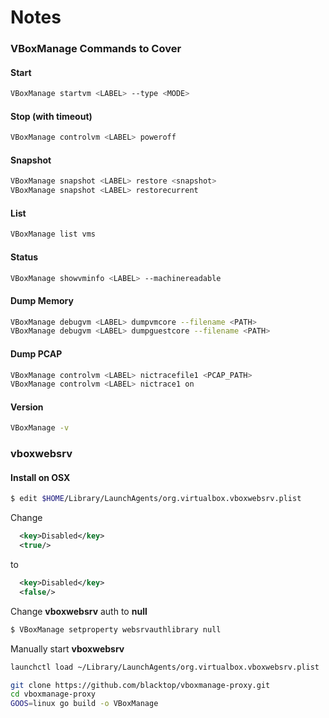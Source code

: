 # Notes

### VBoxManage Commands to Cover

#### Start
```bash
VBoxManage startvm <LABEL> --type <MODE>
```

#### Stop (with timeout)
```bash
VBoxManage controlvm <LABEL> poweroff
```

#### Snapshot
```bash
VBoxManage snapshot <LABEL> restore <snapshot>
VBoxManage snapshot <LABEL> restorecurrent
```

#### List
```bash
VBoxManage list vms
```

#### Status
```bash
VBoxManage showvminfo <LABEL> --machinereadable
```

#### Dump Memory
```bash
VBoxManage debugvm <LABEL> dumpvmcore --filename <PATH>
VBoxManage debugvm <LABEL> dumpguestcore --filename <PATH>
```

#### Dump PCAP
```bash
VBoxManage controlvm <LABEL> nictracefile1 <PCAP_PATH>
VBoxManage controlvm <LABEL> nictrace1 on
```

#### Version
```bash
VBoxManage -v
```

### vboxwebsrv

#### Install on OSX
```bash
$ edit $HOME/Library/LaunchAgents/org.virtualbox.vboxwebsrv.plist
```
Change
```xml
  <key>Disabled</key>
  <true/>
```
 to
```xml
  <key>Disabled</key>
  <false/>
```
Change **vboxwebsrv** auth to **null**
```bash
$ VBoxManage setproperty websrvauthlibrary null
```
Manually start **vboxwebsrv**
```bash
launchctl load ~/Library/LaunchAgents/org.virtualbox.vboxwebsrv.plist
```

```bash
git clone https://github.com/blacktop/vboxmanage-proxy.git
cd vboxmanage-proxy
GOOS=linux go build -o VBoxManage
```
